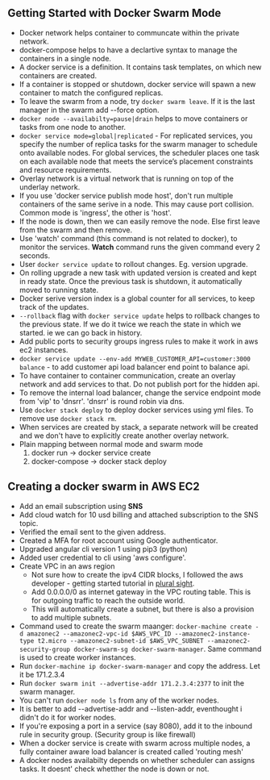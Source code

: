 ## Getting Started with Docker Swarm Mode
* Docker network helps container to communcate within the private network.
* docker-compose helps to have a declartive syntax to manage the containers in a single node.
* A docker service is a definition. It contains task templates, on which new containers are created. 
* If a container is stopped or shutdown, docker service will spawn a new container to match the configured replicas.
* To leave the swarm from a node, try `docker swarm leave`. If it is the last manager in the swarm add --force option.
* `docker node --availabilty=pause|drain` helps to move containers or tasks from one node to another.
* `docker service mode=global|replicated` - For replicated services, you specify the number of replica tasks for the swarm manager to schedule onto available nodes. For global services, the scheduler places one task on each available node that meets the service’s placement constraints and resource requirements. 
* Overlay network is a virtual network that is running on top of the underlay network.
* If you use 'docker service publish mode host', don't run multiple containers of the same serive in a node. This may cause port collision. Common mode is 'ingress', the other is 'host'.
* If the node is down, then we can easily remove the node. Else first leave from the swarm and then remove.
* Use 'watch' command (this command is not related to docker), to monitor the services. **Watch** command runs the given command every 2 seconds.
* User `docker service update` to rollout changes. Eg. version upgrade.
* On rolling upgrade a new task with updated version is created and kept in ready state. Once the previous task is shutdown, it automatically moved to running state.
* Docker serive version index is a global counter for all services, to keep track of the updates.
* `--rollback` flag with `docker service update` helps to rollback changes to the previous state. If we do it twice we reach the state in which we started. ie we can go back in history.
* Add public ports to security groups ingress rules to make it work in aws ec2 instances.
* `docker service update --env-add MYWEB_CUSTOMER_API=customer:3000 balance` - to add customer api load balancer end point to balance api.
* To have container to container communication, create an overlay network and add services to that. Do not publish port for the hidden api.
* To remove the internal load balancer, change the service endpoint mode from 'vip' to 'dnsrr'. 'dnsrr' is round robin via dns.
* Use `docker stack deploy` to deploy docker services using yml files. To remove use `docker stack rm`.
* When services are created by stack, a separate network will be created and we don't have to explicitly create another overlay network.
* Plain mapping between normal mode and swarm mode
    1. docker run -> docker service create
    2. docker-compose -> docker stack deploy

## Creating a docker swarm in AWS EC2
* Add an email subscription using **SNS**
* Add cloud watch for 10 usd billing and attached subscription to the SNS topic.
* Verified the email sent to the given address.
* Created a MFA for root account using Google authenticator. 
* Upgraded angular cli version 1 using pip3 (python)
* Added user credential to cli using 'aws configure'.
* Create VPC in an aws region
    * Not sure how to create the ipv4 CIDR blocks, I followed the aws developer - getting started tutorial in [plural sight](https://app.pluralsight.com/player?course=aws-developer-getting-started&author=ryan-lewis&name=aws-developer-getting-started-m3&clip=2). 
    * Add 0.0.0.0/0 as internet gateway in the VPC routing table. This is for outgoing traffic to reach the outside world.
    * This will automatically create a subnet, but there is also a provision to add multiple subnets.
* Command used to create the swarm maanger: `docker-machine create -d amazonec2 --amazonec2-vpc-id $AWS_VPC_ID --amazonec2-instance-type t2.micro --amazonec2-subnet-id $AWS_VPC_SUBNET --amazonec2-security-group docker-swarm-sg docker-swarm-manager`. Same command is used to create worker instances.
* Run `docker-machine ip docker-swarm-manager` and copy the address. Let it be 171.2.3.4
* Run `docker swarm init --advertise-addr 171.2.3.4:2377` to init the swarm manager.
* You can't run `docker node ls` from any of the worker nodes.
* It is better to add --advertise-addr and --listen-addr, eventhought i didn't do it for worker nodes.
* If you're exposing a port in a service (say 8080), add it to the inbound rule in security group. (Security group is like firewall)
* When a docker service is create with swarm across multiple nodes, a fully container aware load balancer is created called 'routing mesh'
* A docker nodes availabilty depends on whether scheduler can assigns tasks. It doesnt' check whetther the node is down or not.
